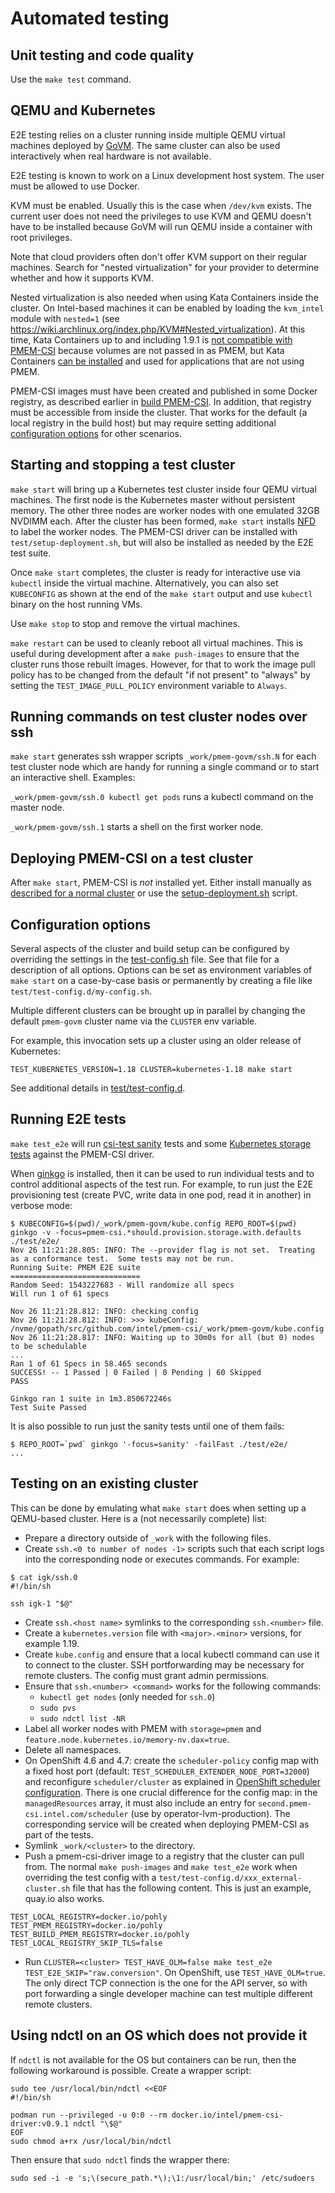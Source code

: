 # Automated testing

## Unit testing and code quality

Use the `make test` command.

## QEMU and Kubernetes

E2E testing relies on a cluster running inside multiple QEMU virtual
machines deployed by [GoVM](https://github.com/govm-project/govm). The
same cluster can also be used interactively when real hardware is not
available.

E2E testing is known to work on a Linux development host system. The user
must be allowed to use Docker.

KVM must be enabled. Usually this is the case when `/dev/kvm` exists.
The current user does not need the privileges to use KVM and QEMU
doesn't have to be installed because GoVM will run QEMU inside a
container with root privileges.

Note that cloud providers often don't offer KVM support on their
regular machines. Search for "nested virtualization" for your provider
to determine whether and how it supports KVM.

Nested virtualization is also needed when using Kata Containers inside
the cluster. On Intel-based machines it can be enabled by loading the
`kvm_intel` module with `nested=1` (see
https://wiki.archlinux.org/index.php/KVM#Nested_virtualization). At
this time, Kata Containers up to and including 1.9.1 is [not
compatible with
PMEM-CSI](https://github.com/intel/pmem-csi/issues/303) because
volumes are not passed in as PMEM, but Kata Containers [can be
installed](https://github.com/kata-containers/packaging/tree/master/kata-deploy#kubernetes-quick-start)
and used for applications that are not using PMEM.

PMEM-CSI images must have been created and published in some Docker
registry, as described earlier in [build PMEM-CSI](DEVELOPMENT.md#build-pmem-csi).
In addition, that registry must be accessible from inside the
cluster. That works for the default (a local registry in the build
host) but may require setting additional [configuration
options](#configuration-options) for other scenarios.

## Starting and stopping a test cluster

`make start` will bring up a Kubernetes test cluster inside four QEMU
virtual machines.
The first node is the Kubernetes master without
persistent memory.
The other three nodes are worker nodes with one emulated 32GB NVDIMM each.
After the cluster has been formed, `make start` installs [NFD](https://kubernetes-sigs.github.io/node-feature-discovery/stable/get-started/index.html) to label
the worker nodes. The PMEM-CSI driver can be installed with
`test/setup-deployment.sh`, but will also be installed as needed by
the E2E test suite.

Once `make start` completes, the cluster is ready for interactive use via
`kubectl` inside the virtual machine. Alternatively, you can also
set `KUBECONFIG` as shown at the end of the `make start` output
and use `kubectl` binary on the host running VMs.

Use `make stop` to stop and remove the virtual machines.

`make restart` can be used to cleanly reboot all virtual
machines. This is useful during development after a `make push-images`
to ensure that the cluster runs those rebuilt images. However, for
that to work the image pull policy has to be changed from the default
"if not present" to "always" by setting the `TEST_IMAGE_PULL_POLICY`
environment variable to `Always`.

## Running commands on test cluster nodes over ssh

`make start` generates ssh wrapper scripts `_work/pmem-govm/ssh.N` for each
test cluster node which are handy for running a single command or to
start an interactive shell. Examples:

`_work/pmem-govm/ssh.0 kubectl get pods` runs a kubectl command on
the master node.

`_work/pmem-govm/ssh.1` starts a shell on the first worker node.

## Deploying PMEM-CSI on a test cluster

After `make start`, PMEM-CSI is *not* installed yet. Either install
manually as [described for a normal
cluster](install.md#installation-and-setup) or use the
[setup-deployment.sh](/test/setup-deployment.sh) script.

## Configuration options

Several aspects of the cluster and build setup can be configured by overriding
the settings in the [test-config.sh](/test/test-config.sh) file. See
that file for a description of all options. Options can be set as
environment variables of `make start` on a case-by-case basis or
permanently by creating a file like `test/test-config.d/my-config.sh`.

Multiple different clusters can be brought up in parallel by changing
the default `pmem-govm` cluster name via the `CLUSTER` env variable.

For example, this invocation sets up a cluster using an older release
of Kubernetes:

``` 
TEST_KUBERNETES_VERSION=1.18 CLUSTER=kubernetes-1.18 make start
```

See additional details in [test/test-config.d](/test/test-config.d).

## Running E2E tests

`make test_e2e` will run [csi-test
sanity](https://github.com/kubernetes-csi/csi-test/tree/master/pkg/sanity)
tests and some [Kubernetes storage
tests](https://github.com/kubernetes/kubernetes/tree/master/test/e2e/storage/testsuites)
against the PMEM-CSI driver.

When [ginkgo](https://onsi.github.io/ginkgo/) is installed, then it
can be used to run individual tests and to control additional aspects
of the test run. For example, to run just the E2E provisioning test
(create PVC, write data in one pod, read it in another) in verbose mode:

``` console
$ KUBECONFIG=$(pwd)/_work/pmem-govm/kube.config REPO_ROOT=$(pwd) ginkgo -v -focus=pmem-csi.*should.provision.storage.with.defaults ./test/e2e/
Nov 26 11:21:28.805: INFO: The --provider flag is not set.  Treating as a conformance test.  Some tests may not be run.
Running Suite: PMEM E2E suite
=============================
Random Seed: 1543227683 - Will randomize all specs
Will run 1 of 61 specs

Nov 26 11:21:28.812: INFO: checking config
Nov 26 11:21:28.812: INFO: >>> kubeConfig: /nvme/gopath/src/github.com/intel/pmem-csi/_work/pmem-govm/kube.config
Nov 26 11:21:28.817: INFO: Waiting up to 30m0s for all (but 0) nodes to be schedulable
...
Ran 1 of 61 Specs in 58.465 seconds
SUCCESS! -- 1 Passed | 0 Failed | 0 Pending | 60 Skipped
PASS

Ginkgo ran 1 suite in 1m3.850672246s
Test Suite Passed
```

It is also possible to run just the sanity tests until one of them fails:

``` console
$ REPO_ROOT=`pwd` ginkgo '-focus=sanity' -failFast ./test/e2e/
...
```

## Testing on an existing cluster

This can be done by emulating what `make start` does when setting up a
QEMU-based cluster. Here is a (not necessarily complete) list:
- Prepare a directory outside of `_work` with the following files.
- Create `ssh.<0 to number of nodes -1>` scripts such that each script
  logs into the corresponding node or executes commands. For example:
``` console
$ cat igk/ssh.0
#!/bin/sh

ssh igk-1 "$@"
```
- Create `ssh.<host name>` symlinks to the corresponding `ssh.<number>` file.
- Create a `kubernetes.version` file with `<major>.<minor>` versions, for example 1.19.
- Create `kube.config` and ensure that a local kubectl command can use it
  to connect to the cluster. SSH portforwarding may be necessary for remote
  clusters. The config must grant admin permissions.
- Ensure that `ssh.<number> <command>` works for the following commands:
  - `kubectl get nodes` (only needed for `ssh.0`)
  - `sudo pvs`
  - `sudo ndctl list -NR`
- Label all worker nodes with PMEM with `storage=pmem` and
  `feature.node.kubernetes.io/memory-nv.dax=true`.
- Delete all namespaces.
- On OpenShift 4.6 and 4.7: create the `scheduler-policy` config map with a fixed
  host port (default: `TEST_SCHEDULER_EXTENDER_NODE_PORT=32000`) and reconfigure
  `scheduler/cluster` as explained
  in [OpenShift scheduler configuration](install.md#openshift-scheduler-configuration).
  There is one crucial difference for the config map: in the `managedResources` array,
  it must also include an entry for `second.pmem-csi.intel.com/scheduler` (use by
  operator-lvm-production). The corresponding service will be created when deploying
  PMEM-CSI as part of the tests.
- Symlink `_work/<cluster>` to the directory.
- Push a pmem-csi-driver image to a registry that the cluster can pull from.
  The normal `make push-images` and `make test_e2e` work when overriding the test config
  with a `test/test-config.d/xxx_external-cluster.sh` file that has the following content.
  This is just an example, quay.io also works.
```
TEST_LOCAL_REGISTRY=docker.io/pohly
TEST_PMEM_REGISTRY=docker.io/pohly
TEST_BUILD_PMEM_REGISTRY=docker.io/pohly
TEST_LOCAL_REGISTRY_SKIP_TLS=false
```
- Run `CLUSTER=<cluster> TEST_HAVE_OLM=false make test_e2e TEST_E2E_SKIP="raw.conversion"`. On OpenShift,
  use `TEST_HAVE_OLM=true`. The only direct TCP connection is the one for the API server,
  so with port forwarding a single developer machine can test multiple different remote
  clusters.

## Using ndctl on an OS which does not provide it

If `ndctl` is not available for the OS but containers can be run, then
the following workaround is possible. Create a wrapper script:
``` ShellSession
sudo tee /usr/local/bin/ndctl <<EOF
#!/bin/sh

podman run --privileged -u 0:0 --rm docker.io/intel/pmem-csi-driver:v0.9.1 ndctl "\$@"
EOF
sudo chmod a+rx /usr/local/bin/ndctl
```

Then ensure that `sudo ndctl` finds the wrapper there:
``` ShellSession
sudo sed -i -e 's;\(secure_path.*\);\1:/usr/local/bin;' /etc/sudoers
```
